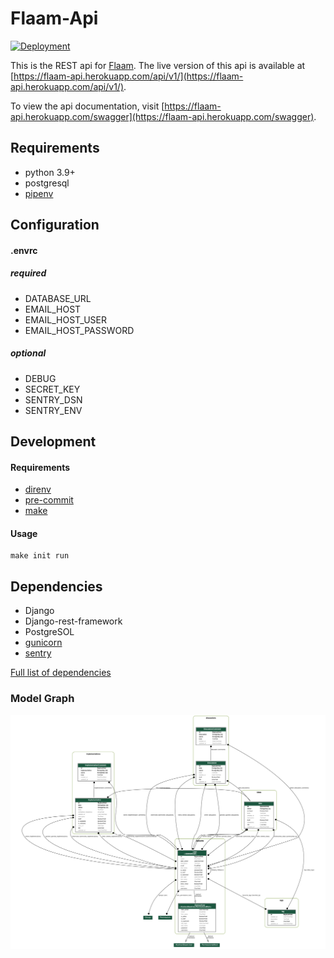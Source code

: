 # Flaam-Api

[![Deployment](https://github.com/flaam-org/flaam-api/actions/workflows/main.yml/badge.svg?branch=main&event=deployment)](https://github.com/flaam-org/flaam-api/actions/workflows/main.yml)

This is the REST api for [Flaam](https://github.com/flaam-org/about). The live version of this api is available at [https://flaam-api.herokuapp.com/api/v1/](https://flaam-api.herokuapp.com/api/v1/).

To view the api documentation, visit [https://flaam-api.herokuapp.com/swagger](https://flaam-api.herokuapp.com/swagger).


## Requirements

- python 3.9+
- postgresql
- [pipenv](https://pipenv.pypa.io/en/latest/)

## Configuration

#### .envrc
##### required
- DATABASE_URL
- EMAIL_HOST
- EMAIL_HOST_USER
- EMAIL_HOST_PASSWORD

##### optional
- DEBUG
- SECRET_KEY
- SENTRY_DSN
- SENTRY_ENV


## Development

#### Requirements

- [direnv](https://direnv.net/)
- [pre-commit](https://pre-commit.com/)
- [make](https://www.gnu.org/software/make/)

#### Usage

```shell
make init run
```

## Dependencies

- Django
- Django-rest-framework
- PostgreSOL
- [gunicorn](https://docs.gunicorn.org/en/latest/install.html)
- [sentry](https://docs.sentry.io/platforms/python/guides/django/)

[Full list of dependencies](https://github.com/flaam-org/flaam-api/network/dependencies)


### Model Graph

![Model Graph](model_graph.png)

